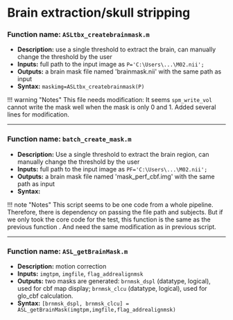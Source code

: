 # Brain extraction/skull stripping

### Function name: `ASLtbx_createbrainmask.m`
*   **Description:** use a single threshold to extract the brain, can manually change the threshold by the user
*   **Inputs:** full path to the input image as `P='C:\Users\...\M02.nii';`
*   **Outputs:** a brain mask file named 'brainmask.nii' with the same path as input
*   **Syntax:** `maskimg=ASLtbx_createbrainmask(P)`

!!! warning "Notes"
    This file needs modification: It seems `spm_write_vol` cannot write the mask well when the mask is only 0 and 1. Added several lines for modification.

---

### Function name: `batch_create_mask.m`
*   **Description:** Use a single threshold to extract the brain region, can manually change the threshold by the user
*   **Inputs:** full path to the input image as `PF='C:\Users\...\M02.nii';`
*   **Outputs:** a brain mask file named 'mask_perf_cbf.img' with the same path as input
*   **Syntax:**

!!! note "Notes"
    This script seems to be one code from a whole pipeline. Therefore, there is dependency on passing the file path and subjects. But if we only took the core code for the test, this function is the same as the previous function . And need the same modification as in previous script.

---

### Function name: `ASL_getBrainMask.m`
*   **Description:** motion correction
*   **Inputs:** `imgtpm`, `imgfile`, `flag_addrealignmsk`
*   **Outputs:** two masks are generated: `brnmsk_dspl` (datatype, logical), used for cbf map display; `brnmsk_clcu` (datatype, logical), used for glo_cbf calculation.
*   **Syntax:** `[brnmsk_dspl, brnmsk_clcu] = ASL_getBrainMask(imgtpm,imgfile,flag_addrealignmsk)`